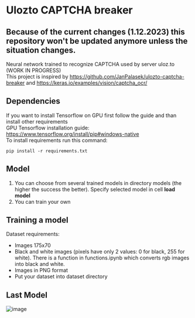 # Ulozto CAPTCHA breaker
## Because of the current changes (1.12.2023) this repository won't be updated anymore unless the situation changes.
Neural network trained to recognize CAPTCHA used by server uloz.to (WORK IN PROGRESS)<br />
This project is inspired by https://github.com/JanPalasek/ulozto-captcha-breaker and https://keras.io/examples/vision/captcha_ocr/
## Dependencies
If you want to install Tensorflow on GPU first follow the guide and than install other requirements<br/>
GPU Tensorflow installation guide: https://www.tensorflow.org/install/pip#windows-native<br/>
To install requirements run this command:
```
pip install -r requirements.txt
```
## Model
1) You can choose from several trained models in directory models (the higher the success the better). Specify selected model in cell __load model__
2) You can train your own
## Training a model
Dataset requirements:
- Images 175x70
- Black and white images (pixels have only 2 values: 0 for black, 255 for white). There is a function in functions.ipynb which converts rgb images into black and white.
- Images in PNG format
- Put your dataset into dataset directory

## Last Model
![image](https://github.com/stecik/ulozto_captcha_breaker/assets/74813606/a131b800-83e8-4167-b00e-9609e288c25d)
